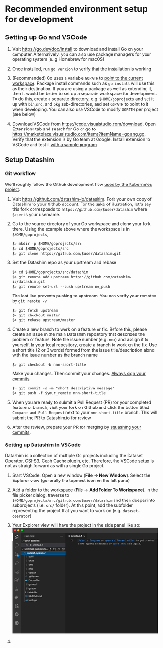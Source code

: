 # Recommended environment setup for development


## Setting up Go and VSCode

1. Visit https://go.dev/doc/install to download and install Go on your computer. Alternatively, you can also use package managers for your operating system (e..g Homebrew for macOS)

2. Once installed, run `go version` to verify that the installation is working

3. (Recommended) Go uses a variable `GOPATH` to [point to the current workspace](https://github.com/golang/go/wiki/SettingGOPATH). Package install commands such as `go install` will use this as their destination. If you are using a package as well as extending it, then it would be better to set up a separate workspace for development. To do this, create a separate directory, e.g. `$HOME/goprojects` and set it up with `bin`,`src`, and `pkg` sub-directories, and set `GOPATH` to point to it when developing. You can also use VSCode to modify `GOPATH` per project (see below)

4. Download VSCode from https://code.visualstudio.com/download. Open Extensions tab and search for Go or go to https://marketplace.visualstudio.com/items?itemName=golang.go. Verify that the extension is by Go team at Google. Install extension to VSCode and test it [with a sample program](https://docs.microsoft.com/en-us/azure/developer/go/configure-visual-studio-code)

## Setup Datashim

### Git workflow

We'll roughly follow the Github development flow [used by the Kubernetes project](https://www.kubernetes.dev/docs/guide/github-workflow/). 

1. Visit https://github.com/datashim-io/datashim. Fork your own copy of Datashim to your Github account. For the sake of illustration, let's say this fork corresponds to `https://github.com/$user/datashim` where `$user` is your username.

2. Go to the source directory of your Go workspace and clone your fork there. Using the example above where the workspace is in `$HOME/goprojects`,
   ```
   $> mkdir -p $HOME/goprojects/src
   $> cd $HOME/goprojects/src
   $> git clone https://github.com/$user/datashim.git
   ```

3. Set the Datashim repo as your upstream and rebase
   ```
   $> cd $HOME/goprojects/src/datashim
   $> git remote add upstream https://github.com/datashim-io/datashim.git
   $> git remote set-url --push upstream no_push 
   ```
   The last line prevents pushing to upstream. You can verify your remotes by `git remote -v`
   ```
   $> git fetch upstream
   $> git checkout master
   $> git rebase upstream/master
   ```

4. Create a new branch to work on a feature or fix. Before this, please create an issue in the main Datashim repository that describes the problem or feature. Note the issue number (e.g. `nnn`) and assign it to yourself. In your local repository, create a branch to work on the fix. Use a short title (2 or 3 words) formed from the issue title/description along with the issue number as the branch name 

   ```
   $> git checkout -b nnn-short-title
   ```
   Make your changes. Then commit your changes. [Always sign your commits](https://docs.github.com/en/authentication/managing-commit-signature-verification/signing-commits)
   ```
   $> git commit -s -m "short descriptive message"
   $> git push -f $your_remote nnn-short-title
   ```

5. When you are ready to submit a Pull Request (PR) for your completed feature or branch, visit your fork on Github and click the button titled `Compare and Pull Request` next to your `nnn-short-title` branch. This will submit the PR to Datashim.io for review
   
6. After the review, prepare your PR for merging by [squashing your commits](https://medium.com/@slamflipstrom/a-beginners-guide-to-squashing-commits-with-git-rebase-8185cf6e62ec). 

### Setting up Datashim in VSCode

Datashim is a collection of multiple Go projects including the Dataset Operator, CSI-S3, Ceph Cache plugin, etc. Therefore, the VSCode setup is not as straightforward as with a single Go project. 

1. Start VSCode. Open a new window (**File** -> **New Window**). Select the Explorer view (generally the topmost icon on the left pane)

2. Add a folder to the workspace (**File** -> **Add Folder To Workspace**). In the file picker dialog, traverse to `$HOME/goprojects/src/github.com/$user/datashim` and then deeper into subprojects (i.e. `src/` folder). At this point, add the subfolder representing the project that you want to work on (e.g. `dataset-operator`)
   
3. Your Explorer view will have the project in the side panel like so:
   ![](pictures/vscode-ws.png)

4. 
